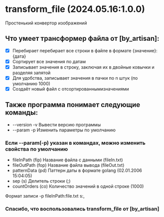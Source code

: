 # transform_file (2024.05.16:1.0.0)
Простенький конвертор изображений

## Что умеет трансформер файла от [by_artisan]:

* [x] Перебирает перебирает все строки в файле в формате {значение}:{дата}
* [x] Сортирует все значения по датам
* [x] Записывает значения в строку, заключая их в двойные ковычки и разделяя запятой
* [x] Для удобства, записывает значения в пачки по n штук (по умолчанию 1000)
* [x] Создаёт новый файл с отсортированнымизначениями

## Также программа понимает следующие команды:
* --version -v    Вывести версию программы
* --param -p      Изменить параметры по умолчанию

### Если --param(-p) указан в командах, можно изменить свойства по умолчанию
* fileInPath (fip)           Название файла с данными               (fileIn.txt)
* fileOutPath (fop)          Название файла вывода                  (fileOut.txt)
* patternData (pd)           Паттерн даты в формате golang          (02.01.2006 15:04:05)
* sep (s)                    Делитель строки                        (;)
* countOrders (co)           Количество значений в одной строке     (1000)

Формат записи -p fileInPath:file.txt s:,
 
### Спасибо, что воспользовались transform_file от [by_artisan]
